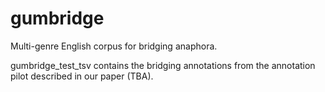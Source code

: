 # gumbridge

Multi-genre English corpus for bridging anaphora.

gumbridge_test_tsv contains the bridging annotations from the annotation pilot described in our paper (TBA).